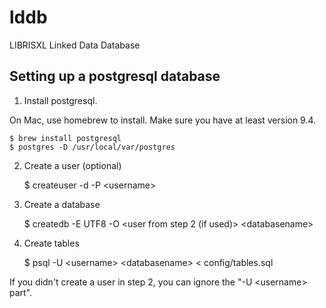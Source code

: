 # lddb
LIBRISXL Linked Data Database

## Setting up a postgresql database

1. Install postgresql.

On Mac, use homebrew to install. Make sure you have at least version 9.4.

    $ brew install postgresql
    $ postgres -D /usr/local/var/postgres

2. Create a user (optional)

    $ createuser -d -P \<username\> 

3. Create a database

    $ createdb -E UTF8  -O \<user from step 2 (if used)\> \<databasename\>

4. Create tables

    $ psql -U \<username\> \<databasename\> < config/tables.sql

If you didn't create a user in step 2, you can ignore the "-U \<username\> part".


